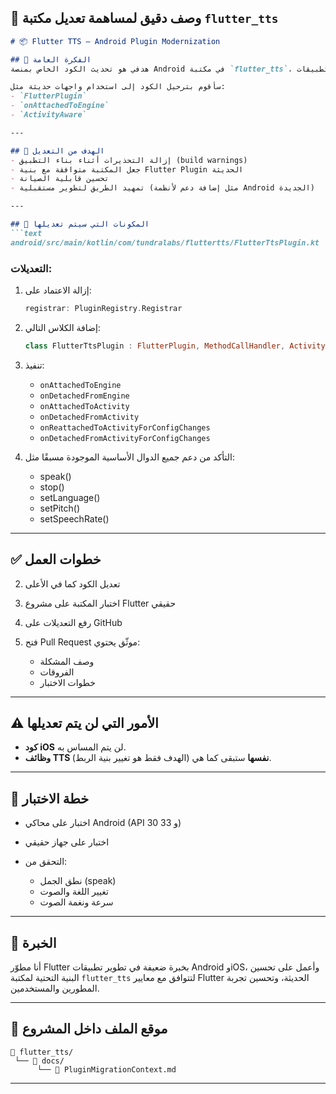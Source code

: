 
  <!---
  This document provides a detailed description of a contribution to modernize the Android plugin of the `flutter_tts` library.
  It describes the goals, the components that will be modified, and the changes to be made.
  It also provides information about the testing plan and the expected results.
  -->
## 📄 وصف دقيق لمساهمة تعديل مكتبة `flutter_tts`

````markdown
# 📦 Flutter TTS – Android Plugin Modernization

## 🧠 الفكرة العامة
هدفي هو تحديث الكود الخاص بمنصة Android في مكتبة `flutter_tts`، وذلك للتخلص من استخدام واجهات برمجة التطبيقات (APIs) القديمة مثل `PluginRegistry.Registrar`، والتي أصبحت مهملة (deprecated) رسميًا من قِبل Flutter.

سأقوم بترحيل الكود إلى استخدام واجهات حديثة مثل:
- `FlutterPlugin`
- `onAttachedToEngine`
- `ActivityAware`

---

## 🎯 الهدف من التعديل
- إزالة التحذيرات أثناء بناء التطبيق (build warnings)
- جعل المكتبة متوافقة مع بنية Flutter Plugin الحديثة
- تحسين قابلية الصيانة
- تمهيد الطريق لتطوير مستقبلية (مثل إضافة دعم لأنظمة Android الجديدة)

---

## 🧱 المكونات التي سيتم تعديلها
```text
android/src/main/kotlin/com/tundralabs/fluttertts/FlutterTtsPlugin.kt
````

### التعديلات:

1. إزالة الاعتماد على:

   ```kotlin
   registrar: PluginRegistry.Registrar
   ```

2. إضافة الكلاس التالي:

   ```kotlin
   class FlutterTtsPlugin : FlutterPlugin, MethodCallHandler, ActivityAware
   ```

3. تنفيذ:

   * `onAttachedToEngine`
   * `onDetachedFromEngine`
   * `onAttachedToActivity`
   * `onDetachedFromActivity`
   * `onReattachedToActivityForConfigChanges`
   * `onDetachedFromActivityForConfigChanges`

4. التأكد من دعم جميع الدوال الأساسية الموجودة مسبقًا مثل:

   * speak()
   * stop()
   * setLanguage()
   * setPitch()
   * setSpeechRate()

---
## ✅ خطوات العمل

2. تعديل الكود كما في الأعلى
3. اختبار المكتبة على مشروع Flutter حقيقي
4. رفع التعديلات على GitHub
5. فتح Pull Request موثّق يحتوي:

   * وصف المشكلة
   * الفروقات
   * خطوات الاختبار

---

## ⚠️ الأمور التي لن يتم تعديلها

* **كود iOS** لن يتم المساس به.
* **وظائف TTS نفسها** ستبقى كما هي (الهدف فقط هو تغيير بنية الربط).

---

## 🧪 خطة الاختبار

* اختبار على محاكي Android (API 30 و 33)
* اختبار على جهاز حقيقي
* التحقق من:

  * نطق الجمل (speak)
  * تغيير اللغة والصوت
  * سرعة ونغمة الصوت

---

## 👤 الخبرة

أنا مطوّر Flutter بخبرة ضعيفة  في تطوير تطبيقات Android وiOS، وأعمل على تحسين البنية التحتية لمكتبة `flutter_tts` لتتوافق مع معايير Flutter الحديثة، وتحسين تجربة المطورين والمستخدمين.

---

## 📂 موقع الملف داخل المشروع

```text
📁 flutter_tts/
 └── 📁 docs/
      └── 📄 PluginMigrationContext.md
```

---